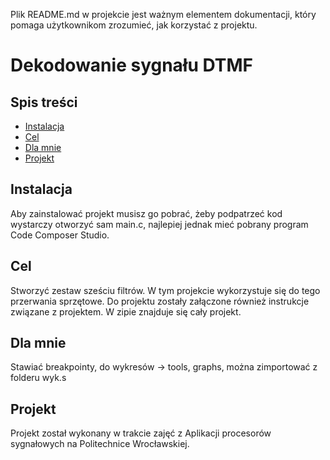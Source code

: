 Plik README.md w projekcie jest ważnym elementem dokumentacji, który pomaga użytkownikom zrozumieć, jak korzystać z projektu.

# Dekodowanie sygnału DTMF

## Spis treści 
- [Instalacja](#instalacja)
- [Cel](#cel)
- [Dla mnie](#dla_mnie)
- [Projekt](#projekt)

## Instalacja

Aby zainstalować projekt musisz go pobrać, żeby podpatrzeć kod wystarczy otworzyć sam main.c, najlepiej jednak mieć pobrany program Code Composer Studio.

## Cel
Stworzyć zestaw sześciu filtrów. W tym projekcie wykorzystuje się do tego przerwania sprzętowe. Do projektu zostały załączone również instrukcje związane z projektem. W zipie znajduje się cały projekt.

## Dla mnie
Stawiać breakpointy, do wykresów -> tools, graphs, można zimportować z folderu wyk.s

## Projekt
Projekt został wykonany w trakcie zajęć z Aplikacji procesorów sygnałowych na Politechnice Wrocławskiej.
